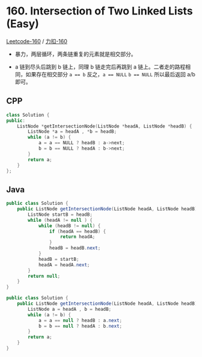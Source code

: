 # 160. Intersection of Two Linked Lists (Easy)

[Leetcode-160](https://leetcode.com/problems/intersection-of-two-linked-lists/) / [力扣-160](https://leetcode-cn.com/problems/intersection-of-two-linked-lists/)

* 暴力，两层循环，两条链重复的元素就是相交部分。

* a 链到尽头后跳到 b 链上，同理 b 链走完后再跳到 a 链上。二者走的路程相同，如果存在相交部分 `a == b` 反之，`a == NULL` `b == NULL` 所以最后返回 a/b 即可。

## CPP

```cpp
class Solution {
public:
    ListNode *getIntersectionNode(ListNode *headA, ListNode *headB) {
        ListNode *a = headA , *b = headB;
        while (a != b) {
            a = a == NULL ? headB : a->next;
            b = b == NULL ? headA : b->next;
        }
        return a;
    }
};
```

## Java

```java
public class Solution {
    public ListNode getIntersectionNode(ListNode headA, ListNode headB) {
        ListNode startB = headB;
        while (headA != null ) {
            while (headB != null) {
                if (headA == headB) {
                    return headA;
                }
                headB = headB.next;
            }
            headB = startB;
            headA = headA.next;
        }
        return null;
    }
}
```

```java
public class Solution {
    public ListNode getIntersectionNode(ListNode headA, ListNode headB) {
        ListNode a = headA , b = headB;
        while (a != b) {
            a = a == null ? headB : a.next;
            b = b == null ? headA : b.next;
        }
        return a;
    }
}
```

